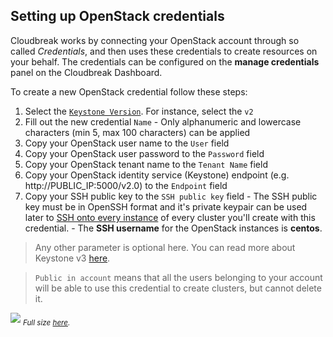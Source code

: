 ## Setting up OpenStack credentials

Cloudbreak works by connecting your OpenStack account through so called *Credentials*, and then uses these credentials
 to create resources on your behalf. The credentials can be configured on the **manage credentials** panel on the 
Cloudbreak Dashboard.

To create a new OpenStack credential follow these steps:

  1. Select the [`Keystone Version`](http://docs.openstack.org/developer/keystone/http-api.html). For instance, select the `v2`
  2. Fill out the new credential `Name`
    - Only alphanumeric and lowercase characters (min 5, max 100 characters) can be applied
  3. Copy your OpenStack user name to the `User` field
  4. Copy your OpenStack user password to the `Password` field
  5. Copy your OpenStack tenant name to the `Tenant Name` field
  6. Copy your OpenStack identity service (Keystone) endpoint (e.g. http://PUBLIC_IP:5000/v2.0) to the `Endpoint` field
  7. Copy your SSH public key to the `SSH public key` field
    - The SSH public key must be in OpenSSH format and it's private keypair can be used later to [SSH onto every 
    instance](operations.md#ssh-to-the-hosts) of every cluster you'll create with this credential.
    - The **SSH username** for the OpenStack instances is **centos**.

>Any other parameter is optional here. You can read more about Keystone v3 [here](http://developer.openstack.org/api-ref-identity-v3.html).

>`Public in account` means that all the users belonging to your account will be able to use this credential to create 
clusters, but cannot delete it.

![](/images/os-credential.png)
<sub>*Full size [here](/images/os-credential.png).*</sub>
